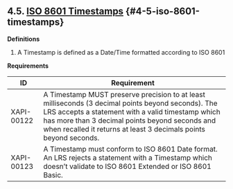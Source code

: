 ## 4.5. [ISO 8601 Timestamps](https://github.com/adlnet/xAPI-Spec/blob/1.0.3/xAPI-Data.md#timestamps) {#4-5-iso-8601-timestamps}

**Definitions**

1.  A Timestamp is defined as a Date/Time formatted according to ISO 8601

**Requirements**

| **ID** | **Requirement** |
| --- | --- |
| XAPI-00122 | A Timestamp MUST preserve precision to at least milliseconds (3 decimal points beyond seconds). The LRS accepts a statement with a valid timestamp which has more than 3 decimal points beyond seconds and when recalled it returns at least 3 decimals points beyond seconds. |
| XAPI-00123 | A Timestamp must conform to ISO 8601 Date format. An LRS rejects a statement with a Timestamp which doesn’t validate to ISO 8601 Extended or ISO 8601 Basic. |